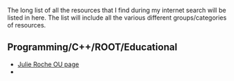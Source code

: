 The long list of all the resources that I find during my internet search will be listed in here. The list will include all the various different groups/categories of resources.
## Programming/C++/ROOT/Educational
* [Julie Roche OU page](https://inpp.ohio.edu/~rochej/group_page/tips.html)
* 
